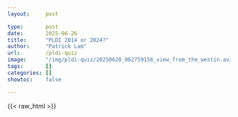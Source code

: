 ```yaml
---
layout:     post

type:       post
date:       2025-06-26
title:      "PLDI 2014 or 2024?"
author:     "Patrick Lam"
url:        /pldi-quiz
image:      "/img/pldi-quiz/20250620_062759156_view_from_the_westin.avif"
tags:       []
categories: []
showtoc:    false

---
```


{{< raw_html >}}
    <style>
.template {
    padding: 40px 15px;
    text-align: center;
}

table {
    border:1px dashed #888;
    border-collapse:collapse;
}

tr:nth-child(even) { background-color:#f2f2f2}

.marks {
    border:0.5px dashed #eee;
    padding-right: 1em;
}

blockquote {
    font-size: small;
}

.post-heading h1  { color: white; background-color: #aaa; background-color: rgba(192,192,192,0.8); padding: 0.5em; text-shadow: 2px 2px 2px grey; border-radius:25px; }
.meta { color: white; background-color: #aaa; background-color: rgba(192,192,192,0.8); padding: 0.5em; color: yellow; text-shadow: 2px 2px 2px grey; border-radius:15px; }

    </style>

    <p> There are 10 paper titles which come from either PLDI 2014 or PLDI 2024. (Year drawn at random, then paper.) Can you guess which is which?</p>
<ul id="pldi-0" style="display:none">
<li>Adaptive, Efficient Parallel Execution of Parallel Programs</li>
<li>Doppio: Breaking the Browser Language Barrier</li>
<li>Expressing and Verifying Probabilistic Assertions</li>
<li>Modular Control-Flow Integrity</li>
<li>Don't Sweat the Small Stuff: Formal Verification of C Code Without the Pain</li>
<li>Test-Driven Synthesis</li>
<li>Compiler-Assisted Detection of Transient Memory Errors</li>
<li>FlowDroid: Precise Context, Flow, Field, Object-sensitive and Lifecycle-aware Taint Analysis for Android Apps</li>
<li>Dynamic Enforcement of Determinism in a Parallel Scripting Language</li>
<li>End-to-End Verification of Stack-Space Bounds for C Programs</li>
<li>Stochastic Optimization of Floating Point Programs using Tunable Precision</li>
<li>Slicing Probabilistic Programs</li>
<li>A Theory of Changes for Higher-Order Languages — Incrementalizing λ-Calculi by Static Differentiation</li>
<li>Program Consolidation</li>
<li>Globally Precise-restartable Execution of Parallel Programs</li>
<li>First-class Runtime Generation of High-performance Types using Exotypes</li>
<li>Getting F-Bounded Polymorphism Back into Shape</li>
<li>Fast: a Transducer-Based Language for Tree Manipulation</li>
<li>SCCharts: Sequentially Constructive Statecharts for Safety-Critical Applications</li>
<li>Race Detection for Android Applications</li>
<li>Taming the Parallel Effect Zoo: Extensible Deterministic Parallelism with Lvish</li>
<li>Optimal Inference of Fields in Row-Polymorphic Records</li>
<li>Persistent Pointer Information</li>
<li>Maximal Sound Predictive Race Detection With Control Flow Abstraction</li>
<li>Surgical Precision JIT Compilers</li>
<li>VeriCon: Towards Verifying Controller Programs in Software-Defined Networks</li>
<li>Selective Context-Sensitivity Guided by Impact Pre-Analysis</li>
<li>Lifting Reduction Semantics through Syntactic Sugar</li>
<li>Introspective Analysis: Context-Sensitivity, Across the Board</li>
<li>Code Completion with Statistical Language Models</li>
<li>Commutativity Race Detection</li>
<li>DoubleChecker: Efficient Sound and Precise Atomicity Checking</li>
<li>Adapton: Composable, Demand-Driven Incremental Computation</li>
<li>Natural Proofs for Data-structure Manipulation in C</li>
<li>Verification Modulo Versions: Towards Usable Verification</li>
<li>On Abstraction Refinement for Program Analyses in Datalog</li>
<li>Hybrid Top-down and Bottom-up Interprocedural Analysis</li>
<li>Compositional Solution Space Quantification for Probabilistic Software Analysis</li>
<li>Race Detection for Event-Driven Mobile Applications</li>
<li>A Model Counter For Constraints Over Unbounded Strings</li>
<li>Improving JavaScript Performance Through Predictable Type Specialization</li>
<li>FlashExtract: A Framework for Data Extraction by Examples</li>
<li>Compiler Validation via Equivalence Modulo Inputs</li>
<li>Test Driven Repair of Data Races in Structured Parallel Programs</li>
<li>Accurate Application Progress Analysis for Large-Scale Parallel Debugging</li>
<li>Automatic Runtime Error Repair and Containment via Recovery Shepherding</li>
<li>Automating Formal Proofs for Reactive Systems</li>
<li>Chlorophyll: Synthesis-Aided Compiler for Low-Power Spatial Architectures</li>
<li>A Lightweight Symbolic Virtual Machine for Solver-Aided Host Languages</li>
<li>Resource Limits for Haskell</li>
<li>A Framework for Enhancing Data Reuse via Associative Reordering</li>
<li>Tracelet-Based Code Search in Executables</li>
</ul>

<ul id="pldi-1" style="display:none">
<li>The Future of Fast Code: Giving Hardware What It Wants</li>
<li>Bit Blasting Probabilistic Programs</li>
<li>Compiling Probabilistic Programs for Variable Elimination with Information Flow</li>
<li>Equivalence and Similarity Refutation for Probabilistic Programs</li>
<li>GenSQL: A Probabilistic Programming System for Querying Generative Models of Database Tables</li>
<li>Probabilistic Programming with Programmable Variational Inference</li>
<li>Compilation of Qubit Circuits to Optimized Qutrit Circuits</li>
<li>Qubit Recycling Revisited</li>
<li>The T-Complexity Costs of Error Correction for Control Flow in Quantum Computation</li>
<li>Compiling Conditional Quantum Gates without Using Helper Qubits</li>
<li>An Algebraic Language for Specifying Quantum Networks</li>
<li>Daedalus: Safer Document Parsing</li>
<li>SpEQ: Translation of Sparse Codes using Equivalences</li>
<li>Compiling with Abstract Interpretation</li>
<li>Don’t Write, but Return: Replacing Output Parameters with Algebraic Data Types in C-to-Rust Translation</li>
<li>Static Posterior Inference of Bayesian Probabilistic Programming via Polynomial Solving</li>
<li>Consolidating Smart Contracts with Behavioral Contracts</li>
<li>NetBlocks: Staging Layouts for High-Performance Custom Host Network Stacks</li>
<li>KATch: A Fast Symbolic Verifier for NetKAT</li>
<li>Towards Trustworthy Automated Program Verifiers: Formally Validating Translations into an Intermediate Verification Language</li>
<li>Verified Extraction from Coq to OCaml</li>
<li>Verification under Intel-x86 with Persistency</li>
<li>RefinedRust: A Type System for High-Assurance Verification of Rust Programs</li>
<li>Hyperblock Scheduling for Verified High-Level Synthesis</li>
<li>Space-Efficient Polymorphic Gradual Typing, Mostly Parametric</li>
<li>Associated Effects</li>
<li>Decidable Subtyping of Existential Types for Julia</li>
<li>Numerical Fuzz: A Type System for Rounding Error Analysis</li>
<li>Stream Types</li>
<li>A Tensor Compiler with Automatic Data Packing for Simple and Efficient Fully Homomorphic Encryption</li>
<li>Quantitative Robustness for Vulnerability Assessment</li>
<li>Quest Complete: The Holy Grail of Gradual Security</li>
<li>Foundational Integration Verification of a Cryptographic Server</li>
<li>Refined Input, Degraded Output: The Counterintuitive World of Compiler Behavior</li>
<li>Compatible Branch Coverage Driven Symbolic Execution for Efficient Bug Finding</li>
<li>Diffy: Data-Driven Bug Finding for Configurations</li>
<li>Boosting Compiler Testing by Injecting Real-World Code</li>
<li>A Verified Compiler for a Functional Tensor Language</li>
<li>Compilation of Modular and General Sparse Workspaces</li>
<li>Descend: A Safe GPU Systems Programming Language</li>
<li>AI-Assisted Programming Today and Tomorrow</li>
<li>The Functional Essence of Imperative Binary Search Trees</li>
<li>Quiver: Guided Abductive Inference of Separation Logic Specifications in Coq</li>
<li>Maximum Consensus Floating Point Solutions for Infeasible Low-Dimensional Linear Programs with Convex Hull as the Intermediate Representation</li>
<li>Live Verification in an Interactive Proof Assistant</li>
<li>Predictable Verification using Intrinsic Definitions</li>
<li>Linear Matching of JavaScript Regular Expressions</li>
<li>RichWasm: Bringing Safe, Fine-Grained, Shared-Memory Interoperability Down to WebAssembly</li>
<li>Bringing the WebAssembly Standard up to Speed with SpecTec</li>
<li>Optimistic Stack Allocation and Dynamic Heapification for Managed Runtimes</li>
<li>Concurrent Immediate Reference Counting</li>
<li>Equivalence by Canonicalization for Synthesis-Backed Refactoring</li>
<li>PL4XGL: A Programming Language Approach to Explainable Graph Learning</li>
<li>Syntactic Code Search with Sequence-to-Tree Matching</li>
<li>V-Star: Learning Visibly Pushdown Grammars from Program Inputs</li>
<li>Hashing Modulo Context-Sensitive Alpha-Equivalence</li>
<li>Mechanised Hypersafety Proofs about Structured Data</li>
<li>Hyper Hoare Logic: (Dis-)Proving Program Hyperproperties</li>
<li>A HAT Trick: Automatically Verifying Representation Invariants using Symbolic Finite Automata</li>
<li>SuperStack: Superoptimization of Stack-Bytecode via Greedy, Constraint-Based, and SAT Techniques</li>
<li>Inductive Approach to Spacer</li>
<li>SMT Theory Arbitrage: Approximating Unbounded Constraints using Bounded Theories</li>
<li>Much Still to Do in Compiler Verification (A Perspective from the CakeML Project)</li>
<li>From Batch to Stream: Automatic Generation of Online Algorithms</li>
<li>Superfusion: Eliminating Intermediate Data Structures via Inductive Synthesis</li>
<li>Recursive Program Synthesis using Paramorphisms</li>
<li>Reward-Guided Synthesis of Intelligent Agents with Control Structures</li>
<li>A Lightweight Polyglot Code Transformation Language</li>
<li>SPORE: Combining Symmetry and Partial Order Reduction</li>
<li>IsoPredict: Dynamic Predictive Analysis for Detecting Unserializable Behaviors in Weakly Isolated Data Store Applications</li>
<li>LiDO: Linearizable Byzantine Distributed Objects with Refinement-Based Liveness Proofs</li>
<li>A Family of Fast and Memory Efficient Lock- and Wait-Free Reclamation</li>
<li>Efficient Static Vulnerability Analysis for JavaScript with Multiversion Dependency Graphs</li>
<li>Floating-Point TVPI Abstract Domain</li>
<li>Reducing Static Analysis Unsoundness with Approximate Interpretation</li>
<li>Falcon: A Scalable Analytical Cache Model</li>
<li>Falcon: A Fused Approach to Path-Sensitive Sparse Data Dependence Analysis</li>
<li>A Proof Recipe for Linearizability in Relaxed Memory Separation Logic</li>
<li>Compositional Semantics for Shared-Variable Concurrency</li>
<li>Input-Relational Verification of Deep Neural Networks</li>
<li>Automated Verification of Fundamental Algebraic Laws</li>
<li>Allo: A Programming Model for Composable Accelerator Design</li>
<li>VESTA: Power Modeling with Language Runtime Events</li>
<li>Modular Hardware Design of Pipelined Circuits with Hazards</li>
<li>Jacdac: Service-Based Prototyping of Embedded Systems</li>
<li>Wavefront Threading Enables Effective High-Level Synthesis</li>
<li>Scaling Type-Based Points-to Analysis with Saturation</li>
<li>Program Analysis for Adaptive Data Analysis</li>
<li>Robust Resource Bounds with Static Analysis and Bayesian Inference</li>
<li>Context-Free Language Reachability via Skewed Tabulation</li>
<li>Static Analysis for Checking the Disambiguation Robustness of Regular Expressions</li>
</ul>

<p>

<div id="questions">
  Loading...
</div>

<div style="padding-bottom:1em"></div> 
<div id="toggle_answer_buttons">
  <button id="showButton" onClick='show_answers()'>Show answers</button>
  <button id="hideButton" onClick='hide_answers()'>Hide answers</button>
</div>

<div id="score_decoration" style='padding-top:5px'>
  <button onClick='tabulate()'>Tabulate score</button>
  <p> Total score: <span id="score"></span></p>
</div>

<div id="seed" style="padding-top: 20px; font-size:10pt">
</div>

   <script src="https://cdn.jsdelivr.net/npm/bootstrap@5.3.7/dist/js/bootstrap.bundle.min.js" integrity="sha384-ndDqU0Gzau9qJ1lfW4pNLlhNTkCfHzAVBReH9diLvGRem5+R9g2FzA8ZGN954O5Q" crossorigin="anonymous"></script>

   <script>
     var checkmark = "✓";
     var cross = "✕";
     var N = 10;
     var years = ["2014", "2024"];
     var answers = [];

     function show_answers() {
       var answers = document.getElementsByClassName("answers");
       Array.from(answers).forEach((a) => {
         a.style.display = "inline";
       });
     }

     function hide_answers() {
       var answers = document.getElementsByClassName("answers");
       Array.from(answers).forEach((a) => {
         a.style.display = "none";
       });
     }

     function tabulate() {
         var total = 0;
         for (let i = 0; i < N; i++) {
             if (answers[i] == 0 && document.getElementById(`r${i}-0`).checked)
               total = total + 1;
             if (answers[i] == 1 && document.getElementById(`r${i}-1`).checked)
               total = total + 1;
         }
         document.getElementById("score").innerText = total;
     }

     // Thanks Viktor for the RNG! (https://lara.epfl.ch/~kuncak/tents/)
     var rng;

     /**
      * Seeds a simple LCG RNG so puzzles can be reproduced.
      */
     function seedRng(initSeed) {
       // parameters from “Numerical Recipes”
       let state = initSeed % 233280;
       if (state <= 0) state += 233280;
       rng = {
         random() {
           state = (state * 9301 + 49297) % 233280;
           return state / 233280;
         }
       };
     }
     // read seed from URL ?seed=1234 or use current time
     const params = new URLSearchParams(window.location.search);
     const seed = params.has('seed') ? parseInt(params.get('seed'), 10) : Date.now();
     seedRng(seed);
     document.getElementById("seed").innerText="Seed: "+seed;

     var papers = [[], []];
     papers[0] = document.getElementById("pldi-0");
     papers[1] = document.getElementById("pldi-1");
     
     questions = document.getElementById("questions");
     question_list = "<table>";

     var papers_already_selected = [[], []];

     for (let i = 0; i < N; i++) {
       var year_raw = Math.floor(rng.random() * 2);
       var year_display = years[year_raw];

       answers[i] = year_raw;

       var title_index;
       do {
           title_index = Math.floor(rng.random() * papers[year_raw].children.length);
       } while (papers_already_selected[year_raw].includes(title_index));
       papers_already_selected[year_raw].push(title_index);

       var title = papers[year_raw].children[title_index];
       var r = "r"+i;
   
       question_list += "<tr><td> Q"+(i+1)+"</td>";
       question_list += "<td>";
       question_list += `<span class='answers' style='display:none'>&nbsp;[${year_display}]&nbsp; </span>`;
       question_list += "</td>";
       question_list += "<td style='padding-right:5px'>";
       question_list += `<span id='a${i}' style='display:none'>${year_raw}</span>`;
       question_list += `&nbsp;&nbsp;<input type='radio' name='years-${r}' id='${r}-0'>&nbsp;<label for='${r}-0'>${years[0]}</label>`;
       question_list += `&nbsp;&nbsp;<input type='radio' name='years-${r}' id='${r}-1'>&nbsp;<label for='${r}-1'>${years[1]}</label>`;
       question_list += "&nbsp;&nbsp;&nbsp;";
       question_list += title.innerText;
       question_list += "</td>";
       question_list += "</tr>";
     }
     question_list += "</table>";
     questions.innerHTML = question_list;
     document.getElementById("score").innerText = 0;
     
  </script>
{{< /raw_html >}}
